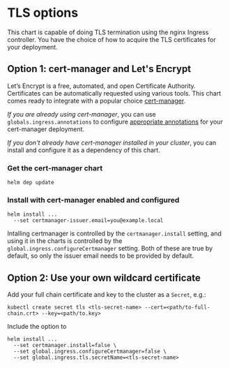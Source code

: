 # TLS options

This chart is capable of doing TLS termination using the nginx Ingress controller. You have the choice of how to
acquire the TLS certificates for your deployment.

## Option 1: cert-manager and Let's Encrypt

Let’s Encrypt is a free, automated, and open Certificate Authority. Certificates can be automatically requested
using various tools. This chart comes ready to integrate with a popular choice [cert-manager](https://github.com/jetstack/cert-manager).

*If you are already using cert-manager*, you can use `globals.ingress.annotations` to configure [appropriate annotations](https://github.com/jetstack/cert-manager/blob/master/docs/user-guides/ingress-shim.md) for your cert-manager deployment.

*If you don't already have cert-manager installed in your cluster*, you can install and configure it as a dependency of this chart.

### Get the cert-manager chart

```
helm dep update
```

### Install with cert-manager enabled and configured

```
helm install ...
  --set certmanager-issuer.email=you@example.local
```

Intalling certmanager is controlled by the `certmanager.install` setting, and using it in the charts is controlled by the
`global.ingress.configureCertmanager` setting. Both of these are true by default, so only the issuer email needs to be
provided by default.

## Option 2: Use your own wildcard certificate

Add your full chain certificate and key to the cluster as a `Secret`, e.g.:

```
kubectl create secret tls <tls-secret-name> --cert=<path/to-full-chain.crt> --key=<path/to.key>
```

Include the option to
```
helm install ...
  --set certmanager.install=false \
  --set global.ingress.configureCertmanager=false \
  --set global.ingress.tls.secretName=<tls-secret-name>
```
